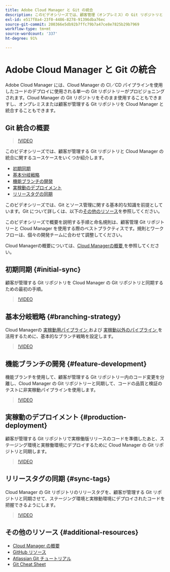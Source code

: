 ```yaml
---
title: Adobe Cloud Manager と Git の統合
description: このビデオシリーズでは、顧客管理（オンプレミス）の Git リポジトリと Adobe Cloud Manager のセットアップおよび統合について順を追って説明します。
exl-id: e517f8a4-23f0-4486-8278-91396dba76ec
source-git-commit: 200366e5db92b7ffc79b7a47ce8e7825b29b7969
workflow-type: tm+mt
source-wordcount: '337'
ht-degree: 91%

---
```



# Adobe Cloud Manager と Git の統合

Adobe Cloud Manager には、Cloud Manager の CI／CD パイプラインを使用したコードのデプロイに使用される単一の Git リポジトリーがプロビジョニングされます。Cloud Manager の Git リポジトリをそのまま使用することもできますし、オンプレミスまたは顧客が管理する Git リポジトリを Cloud Manager と統合することもできます。

## Git 統合の概要

>[!VIDEO](https://video.tv.adobe.com/v/28710/)

このビデオシリーズでは、顧客が管理する Git リポジトリと Cloud Manager の統合に関するユースケースをいくつか紹介します。

* [初期同期](#initial-sync)
* [基本分岐戦略](#branching-strategy)
* [機能ブランチの開発](#feature-development)
* [実稼動のデプロイメント](#production-deployment)
* [リリースタグの同期](#sync-tags)

このビデオシリーズでは、Git とソース管理に関する基本的な知識を前提としています。Git について詳しくは、以下の[その他のリソース](#additional-resources)を参照してください。

このビデオシリーズで概要を説明する手順と命名規則は、顧客管理 Git リポジトリーと Cloud Manager を使用する際のベストプラクティスです。規則とワークフローは、個々の開発チームに合わせて調整してください。

Cloud Managerの概要については、[Cloud Managerの概要 ](/help/introduction.md) を参照してください。

## 初期同期 {#initial-sync}

顧客が管理する Git リポジトリを Cloud Manager の Git リポジトリと同期するための最初の手順。

>[!VIDEO](https://video.tv.adobe.com/v/28711/?quality=12)

## 基本分岐戦略 {#branching-strategy}

Cloud Managerの [ 実稼動用パイプライン ](/help/using/production-pipelines.md) および [ 実稼動以外のパイプライン ](/help/using/non-production-pipelines.md) を活用するために、基本的なブランチ戦略を設定します。

>[!VIDEO](https://video.tv.adobe.com/v/28712/?quality=12)

## 機能ブランチの開発 {#feature-development}

機能ブランチを使用して、顧客が管理する Git リポジトリー内のコード変更を分離し、Cloud Manager の Git リポジトリーと同期して、コードの品質と検証のテストに非実稼動パイプラインを使用します。

>[!VIDEO](https://video.tv.adobe.com/v/28723/?quality=12)

## 実稼動のデプロイメント {#production-deployment}

顧客が管理する Git リポジトリで実稼働版リリースのコードを準備したあと、ステージング環境と実稼働環境にデプロイするために Cloud Manager の Git リポジトリと同期します。

>[!VIDEO](https://video.tv.adobe.com/v/28724/?quality=12)

## リリースタグの同期 {#sync-tags}

Cloud Manager の Git リポジトリのリリースタグを、顧客が管理する Git リポジトリと同期させて、ステージング環境と実稼動環境にデプロイされたコードを把握できるようにします。

>[!VIDEO](https://video.tv.adobe.com/v/28725/?quality=12)

## その他のリソース {#additional-resources}

* [Cloud Manager の概要](/help/introduction.md)
* [GitHub リソース](https://try.github.io)
* [Atlassian Git チュートリアル](https://www.atlassian.com/git/tutorials/what-is-version-control)
* [Git Cheat Sheet](https://education.github.com/git-cheat-sheet-education.pdf)
